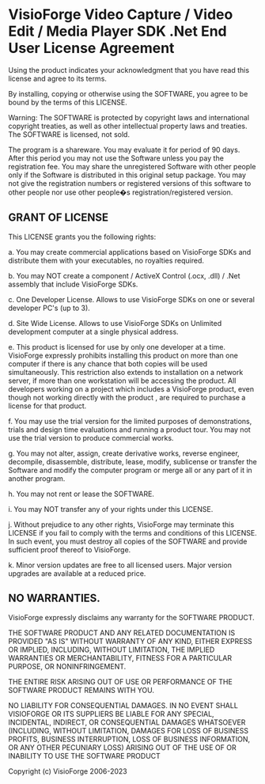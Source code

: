 # VisioForge Video Capture / Video Edit / Media Player SDK .Net End User License Agreement

Using the product indicates your acknowledgment that you have read this license and agree to its terms. 

By installing, copying or otherwise using the SOFTWARE, you agree to be bound by the terms of this LICENSE.  

Warning: The SOFTWARE is protected by copyright laws and international copyright treaties, as well as other intellectual property laws and treaties. The SOFTWARE is licensed, not sold.
 
The program is a shareware. You may evaluate it for period of 90 days. After this period you may not use the Software unless you pay the registration fee. You may share the unregistered Software with other people only if the Software is distributed in this original setup package. You may not give the registration numbers or registered versions of this software to other people nor use other people�s registration/registered version.
 
## GRANT OF LICENSE 
 
This LICENSE grants you the following rights:

a. You may create commercial applications based on VisioForge SDKs and distribute them with your executables, no royalties required.

b. You may NOT create a component / ActiveX Control (.ocx, .dll) / .Net assembly that include VisioForge SDKs.

c. One Developer License. Allows to use VisioForge SDKs on one or several developer PC's (up to 3).

d.  Site Wide License. Allows to use VisioForge SDKs on Unlimited development computer at a single physical address.  

e. This product is licensed for use by only one developer at a time. VisioForge expressly prohibits installing this product on more than one computer if there is any chance that both copies will be used simultaneously. This restriction also extends to installation on a network server, if more than one workstation will be accessing the product. All developers working on a project which includes a VisioForge product, even though not working directly with the product , are required to purchase a license for that product.

f. You may use the trial version for the limited purposes of demonstrations, trials and design time evaluations and running a product tour. You may not use the trial version to produce commercial works.

g. You may not alter, assign, create derivative works, reverse engineer, decompile, disassemble, distribute, lease, modify, sublicense or transfer the Software and modify the computer program or merge all or any part of it in another program. 

h. You may not rent or lease the SOFTWARE.

i. You may NOT transfer any of your rights under this LICENSE.

j.  Without prejudice to any other rights, VisioForge may terminate this LICENSE if you fail to comply with the terms and conditions of this LICENSE. In such event, you must destroy all copies of the SOFTWARE and provide sufficient proof thereof to VisioForge.

k. Minor version updates are free to all licensed users. Major version upgrades are available at a reduced price.

## NO WARRANTIES.

VisioForge expressly disclaims any warranty for the SOFTWARE PRODUCT.

THE SOFTWARE PRODUCT AND ANY RELATED DOCUMENTATION IS PROVIDED "AS IS" WITHOUT WARRANTY OF ANY KIND, EITHER EXPRESS OR IMPLIED, INCLUDING, WITHOUT LIMITATION, THE IMPLIED WARRANTIES OR MERCHANTABILITY, FITNESS FOR A PARTICULAR PURPOSE, OR NONINFRINGEMENT.

THE ENTIRE RISK ARISING OUT OF USE OR PERFORMANCE OF THE SOFTWARE PRODUCT REMAINS WITH YOU.

NO LIABILITY FOR CONSEQUENTIAL DAMAGES. IN NO EVENT SHALL VISIOFORGE OR ITS SUPPLIERS BE LIABLE FOR ANY SPECIAL, INCIDENTAL, INDIRECT, OR CONSEQUENTIAL DAMAGES WHATSOEVER (INCLUDING, WITHOUT LIMITATION, DAMAGES FOR LOSS OF BUSINESS PROFITS, BUSINESS INTERRUPTION, LOSS OF BUSINESS INFORMATION, OR ANY OTHER PECUNIARY LOSS) ARISING OUT OF THE USE OF OR INABILITY TO USE THE SOFTWARE PRODUCT
 
Copyright (c) VisioForge 2006-2023